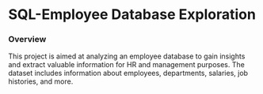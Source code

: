 # SQL-Employee Database Exploration

### Overview
This project is aimed at analyzing an employee database to gain insights and extract valuable information for HR and management purposes. The dataset includes information about employees, departments, salaries, job histories, and more.



